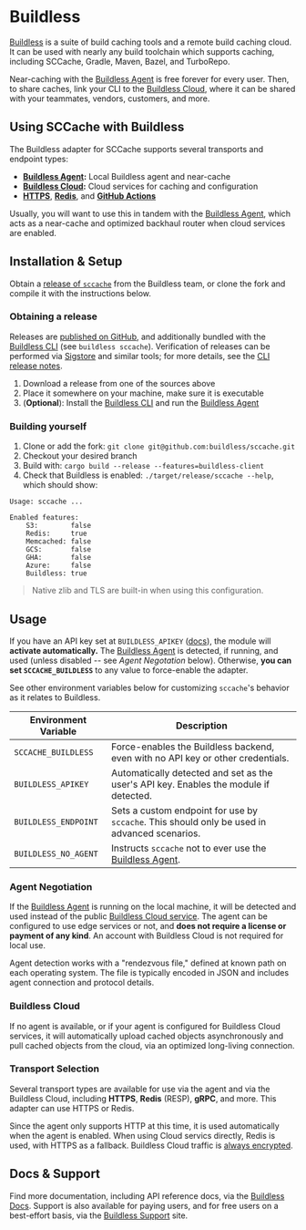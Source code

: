 # Buildless

[Buildless][0] is a suite of build caching tools and a remote build caching cloud. It can be used with nearly any build
toolchain which supports caching, including SCCache, Gradle, Maven, Bazel, and TurboRepo.

Near-caching with the [Buildless Agent][1] is free forever for every user. Then, to share caches, link your CLI to the
[Buildless Cloud][2], where it can be shared with your teammates, vendors, customers, and more.

## Using SCCache with Buildless

The Buildless adapter for SCCache supports several transports and endpoint types:

- **[Buildless Agent][1]:** Local Buildless agent and near-cache
- **[Buildless Cloud][2]:** Cloud services for caching and configuration
- **[HTTPS][3]**, **[Redis][4]**, and **[GitHub Actions][5]**

Usually, you will want to use this in tandem with the [Buildless Agent][1], which acts as a near-cache and optimized
backhaul router when cloud services are enabled.

## Installation & Setup

Obtain a [release of `sccache`][6] from the Buildless team, or clone the fork and compile it with the instructions
below.

### Obtaining a release

Releases are [published on GitHub][6], and additionally bundled with the [Buildless CLI][1] (see `buildless sccache`).
Verification of releases can be performed via [Sigstore][9] and similar tools; for more details, see the
[CLI release notes][10].

1. Download a release from one of the sources above
2. Place it somewhere on your machine, make sure it is executable
3. (**Optional**): Install the [Buildless CLI][1] and run the [Buildless Agent][8]

### Building yourself

1. Clone or add the fork: `git clone git@github.com:buildless/sccache.git`
2. Checkout your desired branch
3. Build with: `cargo build --release --features=buildless-client`
4. Check that Buildless is enabled: `./target/release/sccache --help`, which should show:

```
Usage: sccache ...

Enabled features:
    S3:        false
    Redis:     true
    Memcached: false
    GCS:       false
    GHA:       false
    Azure:     false
    Buildless: true
```

> Native zlib and TLS are built-in when using this configuration.

## Usage

If you have an API key set at `BUILDLESS_APIKEY` ([docs][7]), the module will **activate automatically.**
The [Buildless Agent][8] is detected, if running, and used (unless disabled -- see _Agent Negotation_ below). Otherwise,
**you can set `SCCACHE_BUILDLESS`** to any value to force-enable the adapter.

See other environment variables below for customizing `sccache`'s behavior as it relates to Buildless.

| Environment Variable | Description                                                                                  |
|----------------------|----------------------------------------------------------------------------------------------|
| `SCCACHE_BUILDLESS`  | Force-enables the Buildless backend, even with no API key or other credentials.              |
| `BUILDLESS_APIKEY`   | Automatically detected and set as the user's API key. Enables the module if detected.        |
| `BUILDLESS_ENDPOINT` | Sets a custom endpoint for use by `sccache`. This should only be used in advanced scenarios. |
| `BUILDLESS_NO_AGENT` | Instructs `sccache` not to ever use the [Buildless Agent][8].                                |

### Agent Negotiation

If the [Buildless Agent][8] is running on the local machine, it will be detected and used instead of the public
[Buildless Cloud service][2]. The agent can be configured to use edge services or not, and **does not require a license
or payment of any kind**. An account with Buildless Cloud is not required for local use.

Agent detection works with a "rendezvous file," defined at known path on each operating system. The file is typically
encoded in JSON and includes agent connection and protocol details.

### Buildless Cloud

If no agent is available, or if your agent is configured for Buildless Cloud services, it will automatically upload
cached objects asynchronously and pull cached objects from the cloud, via an optimized long-living connection.

### Transport Selection

Several transport types are available for use via the agent and via the Buildless Cloud, including **HTTPS**, **Redis**
(RESP), **gRPC**, and more. This adapter can use HTTPS or Redis.

Since the agent only supports HTTP at this time, it is used automatically when the agent is enabled. When using Cloud
servics directly, Redis is used, with HTTPS as a fallback. Buildless Cloud traffic is [always encrypted][11].

## Docs & Support

Find more documentation, including API reference docs, via the [Buildless Docs][12]. Support is also available for
paying users, and for free users on a best-effort basis, via the [Buildless Support][13] site.

[0]: https://less.build
[1]: https://docs.less.build/cli
[2]: https://less.build/resources/network
[3]: https://docs.less.build/reference/supported-api-interfaces
[4]: https://docs.less.build/docs/redis
[5]: https://docs.less.build/docs/github-actions
[6]: https://github.com/buildless/sccache
[7]: https://docs.less.build/docs/auth
[8]: https://docs.less.build/agent
[9]: https://sigstore.dev
[10]: https://github.com/buildless/cli/releases
[11]: https://www.ssllabs.com/ssltest/analyze.html?d=edge.less.build
[12]: https://less.build/docs
[13]: https://less.build/support
